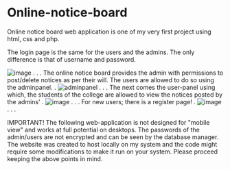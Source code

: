 # Online-notice-board
Online notice board web application is one of my very first project using html, css and php.

The login page is the same for the users and the admins. The only difference is that of username and password.

![image](https://user-images.githubusercontent.com/86531640/154815040-91359498-e9ce-4d9b-b241-8460d9c53eb3.png)
.
.
.
The online notice board provides the admin with permissions to post/delete notices as per their will. The users are allowed to do so using the adminpanel.
.
![adminpanel](https://user-images.githubusercontent.com/86531640/154814961-f7b91df4-153d-4e50-8f7b-8762f763aa5a.jpg)
.
.
.
The next comes the user-panel using which, the students of the college are allowed to view the notices posted by the admins'
.
![image](https://user-images.githubusercontent.com/86531640/154815018-6718e8ac-5fad-40da-8874-fe2b40b528d5.png)
.
.
.
For new users; there is a register page!
.
![image](https://user-images.githubusercontent.com/86531640/154815080-89263eda-d281-4ef5-b04d-67704c542f0f.png)
.
.
.


IMPORTANT!
The following web-application is not designed for "mobile view" and works at full potential on desktops.
The passwords of the admin/users are not encrypted and can be seen by the database manager.
The website was created to host locally on my system and the code might require some modifications to make it run on your system.
Please proceed keeping the above points in mind.
